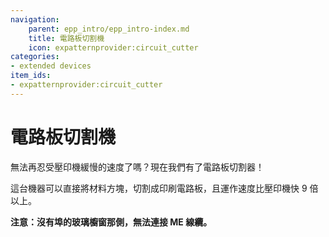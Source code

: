 ```yaml
---
navigation:
    parent: epp_intro/epp_intro-index.md
    title: 電路板切割機
    icon: expatternprovider:circuit_cutter
categories:
- extended devices
item_ids:
- expatternprovider:circuit_cutter
---
```


# 電路板切割機

<Row gap="20">
<BlockImage id="expatternprovider:circuit_cutter" scale="8"></BlockImage>
</Row>

無法再忍受壓印機緩慢的速度了嗎？現在我們有了電路板切割器！

這台機器可以直接將材料方塊，切割成印刷電路板，且運作速度比壓印機快 9 倍以上。

**注意：沒有埠的玻璃櫥窗那側，無法連接 ME 線纜。**

